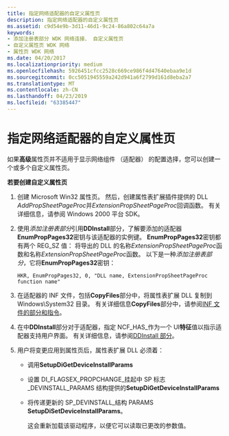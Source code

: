 ```yaml
---
title: 指定网络适配器的自定义属性页
description: 指定网络适配器的自定义属性页
ms.assetid: c9d54e9b-3d11-46d1-9c24-86a802c64a7a
keywords:
- 添加注册表部分 WDK 网络连接、 自定义属性页
- 自定义属性页 WDK 网络
- 属性页 WDK 网络
ms.date: 04/20/2017
ms.localizationpriority: medium
ms.openlocfilehash: 5926451cfcc2528c669ce986f4d47640ebaa9e1d
ms.sourcegitcommit: 0cc5051945559a242d941a6f2799d161d8eba2a7
ms.translationtype: MT
ms.contentlocale: zh-CN
ms.lasthandoff: 04/23/2019
ms.locfileid: "63385447"
---
```

# <a name="specifying-custom-property-pages-for-network-adapters"></a>指定网络适配器的自定义属性页





如果**高级**属性页并不适用于显示网络组件 （适配器） 的配置选择，您可以创建一个或多个自定义属性页。

**若要创建自定义属性页**

1.  创建 Microsoft Win32 属性页。 然后，创建属性表扩展插件提供的 DLL *AddPropSheetPageProc*并*ExtensionPropSheetPageProc*回调函数。 有关详细信息，请参阅 Windows 2000 平台 SDK。

2.  使用*添加注册表部分*引用**DDInstall**部分，了解要添加的适配器**EnumPropPages32**密钥与该适配器的实例键。 **EnumPropPages32**密钥都有两个 REG\_SZ 值： 将导出的 DLL 的名称*ExtensionPropSheetPageProc*函数和名称*ExtensionPropSheetPageProc*函数。 以下是一种*添加注册表部分*，它将**EnumPropPages32**密钥：

    ```INF
    HKR, EnumPropPages32, 0, "DLL name, ExtensionPropSheetPageProc function name"
    ```

3.  在适配器的 INF 文件，包括**CopyFiles**部分中，将属性表扩展 DLL 复制到 Windows\\System32 目录。 有关详细信息**CopyFiles**部分中，请参阅[INF 文件的部分和指令](https://msdn.microsoft.com/library/windows/hardware/ff547433)。

4.  在中**DDInstall**部分对于适配器，指定 NCF\_HAS\_作为一个 UI**特征**值以指示适配器支持用户界面。 有关详细信息，请参阅[DDInstall 部分](ddinstall-section-in-a-network-inf-file.md)。

5.  用户将变更应用到属性页后，属性表扩展 DLL 必须着：
    -   调用**SetupDiGetDeviceInstallParams**
    -   设置 DI\_FLAGSEX\_PROPCHANGE\_挂起中 SP 标志\_DEVINSTALL\_PARAMS 结构提供的**SetupDiGetDeviceInstallParams**
    -   将传递更新的 SP\_DEVINSTALL\_结构 PARAMS **SetupDiSetDeviceInstallParams**。

        这会重新加载该驱动程序，以便它可以读取已更改的参数值。

 

 





